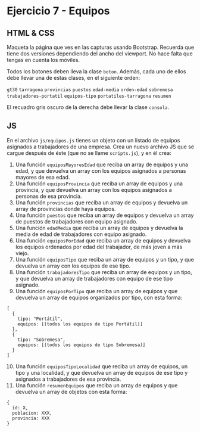 # Ejercicio 7 - Equipos

## HTML & CSS

Maqueta la página que ves en las capturas usando Bootstrap. Recuerda que tiene dos versiones dependiendo del ancho del viewport. No hace falta que tengas en cuenta los móviles.

Todos los botones deben lleva la clase `boton`. Además, cada uno de ellos debe llevar una de estas clases, en el siguiente orden:

`gt30` `tarragona` `provincias` `puestos` `edad-media` `orden-edad` `sobremesa` `trabajadores-portatil` `equipos-tipo` `portatiles-tarragona` `resumen`

El recuadro gris oscuro de la derecha debe llevar la clase `consola`.

## JS

En el archivo `js/equipos.js` tienes un objeto con un listado de equipos asignados a trabajadores de una empresa. Crea un nuevo archivo JS que se cargue después de éste (que no se llame `scripts.js`), y en él crea:

1. Una función `equiposMayoresEdad` que reciba un array de equipos y una edad, y que devuelva un array con los equipos asignados a personas mayores de esa edad.
2. Una función `equiposProvincia` que reciba un array de equipos y una provincia, y que devuelva un array con los equipos asignados a personas de esa provincia.
3. Una función `provincias` que reciba un array de equipos y devuelva un array de provincias donde haya equipos.
4. Una función `puestos` que reciba un array de equipos y devuelva un array de puestos de trabajadores con equipo asignado.
5. Una función `edadMedia` que reciba un array de equipos y devuelva la media de edad de trabajadores con equipo asignado.
6. Una función `equiposPorEdad` que reciba un array de equipos y devuelva los equipos ordenados por edad del trabajador, de más joven a más viejo.
7. Una función `equiposTipo` que reciba un array de equipos y un tipo, y que devuelva un array con los equipos de ese tipo.
8. Una función `trabajadoresTipo` que reciba un array de equipos y un tipo, y que devuelva un array de trabajadores con equipo de ese tipo asignado.
9. Una función `equiposPorTipo` que reciba un array de equipos y que devuelva un array de equipos organizados por tipo, con esta forma:

```
[
  { 
    tipo: "Portátil",
    equipos: [(todos los equipos de tipo Portátil)]
  },
  {
    tipo: "Sobremesa",
    equipos: [(todos los equipos de tipo Sobremesa)]
  }
]
```

10. Una función `equiposTipoLocalidad` que reciba un array de equipos, un tipo y una localidad, y que devuelva un array de equipos de ese tipo y asignados a trabajadores de esa provincia.
11. Una función `resumenEquipos` que reciba un array de equipos y que devuelva un array de objetos con esta forma:

```
{
  id: X,
  poblacion: XXX,
  provincia: XXX
}
```
